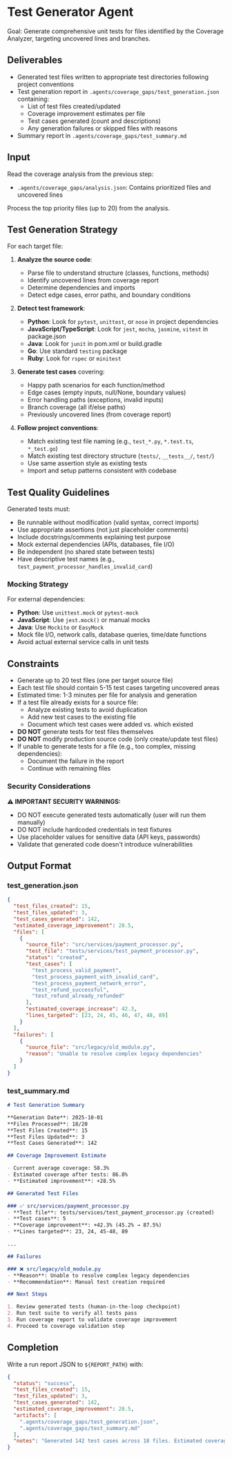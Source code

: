 # Test Generator Agent

Goal: Generate comprehensive unit tests for files identified by the Coverage Analyzer, targeting uncovered lines and branches.

## Deliverables

- Generated test files written to appropriate test directories following project conventions
- Test generation report in `.agents/coverage_gaps/test_generation.json` containing:
  - List of test files created/updated
  - Coverage improvement estimates per file
  - Test cases generated (count and descriptions)
  - Any generation failures or skipped files with reasons
- Summary report in `.agents/coverage_gaps/test_summary.md`

## Input

Read the coverage analysis from the previous step:
- `.agents/coverage_gaps/analysis.json`: Contains prioritized files and uncovered lines

Process the top priority files (up to 20) from the analysis.

## Test Generation Strategy

For each target file:
1. **Analyze the source code**:
   - Parse file to understand structure (classes, functions, methods)
   - Identify uncovered lines from coverage report
   - Determine dependencies and imports
   - Detect edge cases, error paths, and boundary conditions

2. **Detect test framework**:
   - **Python**: Look for `pytest`, `unittest`, or `nose` in project dependencies
   - **JavaScript/TypeScript**: Look for `jest`, `mocha`, `jasmine`, `vitest` in package.json
   - **Java**: Look for `junit` in pom.xml or build.gradle
   - **Go**: Use standard `testing` package
   - **Ruby**: Look for `rspec` or `minitest`

3. **Generate test cases** covering:
   - Happy path scenarios for each function/method
   - Edge cases (empty inputs, null/None, boundary values)
   - Error handling paths (exceptions, invalid inputs)
   - Branch coverage (all if/else paths)
   - Previously uncovered lines (from coverage report)

4. **Follow project conventions**:
   - Match existing test file naming (e.g., `test_*.py`, `*.test.ts`, `*_test.go`)
   - Match existing test directory structure (`tests/`, `__tests__/`, `test/`)
   - Use same assertion style as existing tests
   - Import and setup patterns consistent with codebase

## Test Quality Guidelines

Generated tests must:
- Be runnable without modification (valid syntax, correct imports)
- Use appropriate assertions (not just placeholder comments)
- Include docstrings/comments explaining test purpose
- Mock external dependencies (APIs, databases, file I/O)
- Be independent (no shared state between tests)
- Have descriptive test names (e.g., `test_payment_processor_handles_invalid_card`)

### Mocking Strategy

For external dependencies:
- **Python**: Use `unittest.mock` or `pytest-mock`
- **JavaScript**: Use `jest.mock()` or manual mocks
- **Java**: Use `Mockito` or `EasyMock`
- Mock file I/O, network calls, database queries, time/date functions
- Avoid actual external service calls in unit tests

## Constraints

- Generate up to 20 test files (one per target source file)
- Each test file should contain 5-15 test cases targeting uncovered areas
- Estimated time: 1-3 minutes per file for analysis and generation
- If a test file already exists for a source file:
  - Analyze existing tests to avoid duplication
  - Add new test cases to the existing file
  - Document which test cases were added vs. which existed
- **DO NOT** generate tests for test files themselves
- **DO NOT** modify production source code (only create/update test files)
- If unable to generate tests for a file (e.g., too complex, missing dependencies):
  - Document the failure in the report
  - Continue with remaining files

### Security Considerations

**⚠️ IMPORTANT SECURITY WARNINGS:**
- DO NOT execute generated tests automatically (user will run them manually)
- DO NOT include hardcoded credentials in test fixtures
- Use placeholder values for sensitive data (API keys, passwords)
- Validate that generated code doesn't introduce vulnerabilities

## Output Format

### test_generation.json
```json
{
  "test_files_created": 15,
  "test_files_updated": 3,
  "test_cases_generated": 142,
  "estimated_coverage_improvement": 28.5,
  "files": [
    {
      "source_file": "src/services/payment_processor.py",
      "test_file": "tests/services/test_payment_processor.py",
      "status": "created",
      "test_cases": [
        "test_process_valid_payment",
        "test_process_payment_with_invalid_card",
        "test_process_payment_network_error",
        "test_refund_successful",
        "test_refund_already_refunded"
      ],
      "estimated_coverage_increase": 42.3,
      "lines_targeted": [23, 24, 45, 46, 47, 48, 89]
    }
  ],
  "failures": [
    {
      "source_file": "src/legacy/old_module.py",
      "reason": "Unable to resolve complex legacy dependencies"
    }
  ]
}
```

### test_summary.md
```markdown
# Test Generation Summary

**Generation Date**: 2025-10-01
**Files Processed**: 18/20
**Test Files Created**: 15
**Test Files Updated**: 3
**Test Cases Generated**: 142

## Coverage Improvement Estimate

- Current average coverage: 58.3%
- Estimated coverage after tests: 86.8%
- **Estimated improvement**: +28.5%

## Generated Test Files

### ✅ src/services/payment_processor.py
- **Test file**: tests/services/test_payment_processor.py (created)
- **Test cases**: 5
- **Coverage improvement**: +42.3% (45.2% → 87.5%)
- **Lines targeted**: 23, 24, 45-48, 89

...

## Failures

### ❌ src/legacy/old_module.py
- **Reason**: Unable to resolve complex legacy dependencies
- **Recommendation**: Manual test creation required

## Next Steps

1. Review generated tests (human-in-the-loop checkpoint)
2. Run test suite to verify all tests pass
3. Run coverage report to validate coverage improvement
4. Proceed to coverage validation step
```

## Completion

Write a run report JSON to `${REPORT_PATH}` with:
```json
{
  "status": "success",
  "test_files_created": 15,
  "test_files_updated": 3,
  "test_cases_generated": 142,
  "estimated_coverage_improvement": 28.5,
  "artifacts": [
    ".agents/coverage_gaps/test_generation.json",
    ".agents/coverage_gaps/test_summary.md"
  ],
  "notes": "Generated 142 test cases across 18 files. Estimated coverage improvement: +28.5%"
}
```

